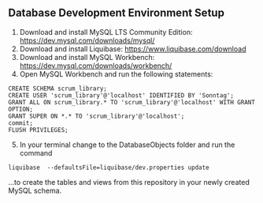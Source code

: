 ## Database Development Environment Setup

1. Download and install MySQL LTS Community Edition: https://dev.mysql.com/downloads/mysql/
2. Download and install Liquibase: https://www.liquibase.com/download
3. Download and install MySQL Workbench: https://dev.mysql.com/downloads/workbench/
4. Open MySQL Workbench and run the following statements:

```
CREATE SCHEMA scrum_library;
CREATE USER 'scrum_library'@'localhost' IDENTIFIED BY 'Sonntag';
GRANT ALL ON scrum_library.* TO 'scrum_library'@'localhost' WITH GRANT OPTION;
GRANT SUPER ON *.* TO 'scrum_library'@'localhost';
commit;
FLUSH PRIVILEGES;
```

5. In your terminal change to the DatabaseObjects folder and run the command

```
liquibase  --defaultsFile=liquibase/dev.properties update
```

...to create the tables and views from this repository in your newly created MySQL schema.